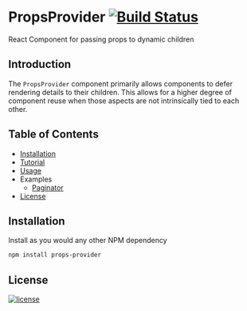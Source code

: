 # PropsProvider [![Build Status](https://travis-ci.org/trappar/props-provider.svg?branch=master)](https://travis-ci.org/trappar/props-provider)
React Component for passing props to dynamic children

## Introduction

The `PropsProvider` component primarily allows components to defer rendering details to their children. This allows for a higher degree of component reuse when those aspects are not intrinsically tied to each other.

## Table of Contents

* [Installation](#installation)
* [Tutorial](docs/tutorial.md)
* [Usage](docs/usage.md)
* Examples
  * [Paginator](docs/example-paginator.md)
* [License](#license)

## Installation

Install as you would any other NPM dependency

```bash
npm install props-provider
```

## License

[![license](https://img.shields.io/badge/license-MIT-red.svg?style=flat-square)](Resources/meta/LICENSE)
